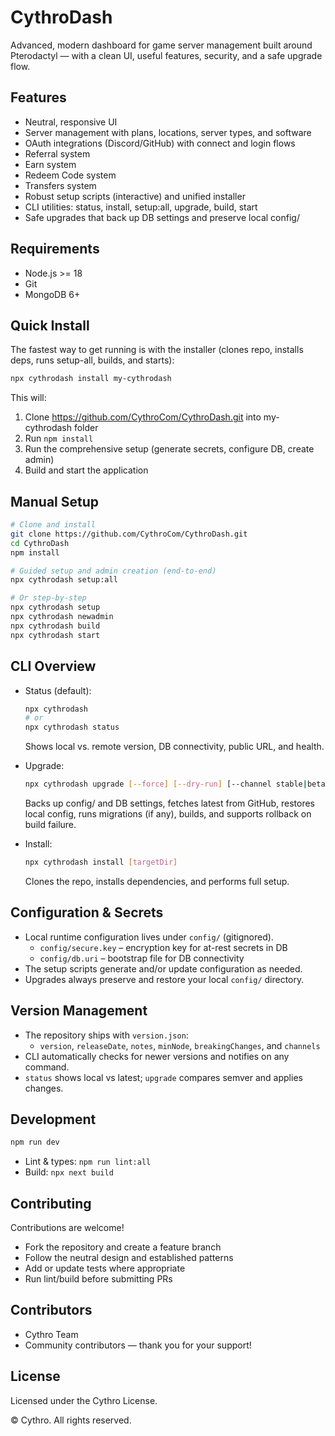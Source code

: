 # CythroDash

Advanced, modern dashboard for game server management built around Pterodactyl — with a clean UI, useful features, security, and a safe upgrade flow.

## Features
- Neutral, responsive UI
- Server management with plans, locations, server types, and software
- OAuth integrations (Discord/GitHub) with connect and login flows
- Referral system
- Earn system
- Redeem Code system
- Transfers system
- Robust setup scripts (interactive) and unified installer
- CLI utilities: status, install, setup:all, upgrade, build, start
- Safe upgrades that back up DB settings and preserve local config/


## Requirements
- Node.js >= 18
- Git
- MongoDB 6+

## Quick Install
The fastest way to get running is with the installer (clones repo, installs deps, runs setup-all, builds, and starts):

```bash
npx cythrodash install my-cythrodash
```

This will:
1) Clone https://github.com/CythroCom/CythroDash.git into my-cythrodash folder
2) Run `npm install`
3) Run the comprehensive setup (generate secrets, configure DB, create admin)
4) Build and start the application

## Manual Setup
```bash
# Clone and install
git clone https://github.com/CythroCom/CythroDash.git
cd CythroDash
npm install

# Guided setup and admin creation (end-to-end)
npx cythrodash setup:all

# Or step-by-step
npx cythrodash setup
npx cythrodash newadmin
npx cythrodash build
npx cythrodash start
```

## CLI Overview
- Status (default):
  ```bash
  npx cythrodash
  # or
  npx cythrodash status
  ```
  Shows local vs. remote version, DB connectivity, public URL, and health.

- Upgrade:
  ```bash
  npx cythrodash upgrade [--force] [--dry-run] [--channel stable|beta|dev]
  ```
  Backs up config/ and DB settings, fetches latest from GitHub, restores local config, runs migrations (if any), builds, and supports rollback on build failure.

- Install:
  ```bash
  npx cythrodash install [targetDir]
  ```
  Clones the repo, installs dependencies, and performs full setup.

## Configuration & Secrets
- Local runtime configuration lives under `config/` (gitignored).
  - `config/secure.key` – encryption key for at-rest secrets in DB
  - `config/db.uri` – bootstrap file for DB connectivity
- The setup scripts generate and/or update configuration as needed.
- Upgrades always preserve and restore your local `config/` directory.

## Version Management
- The repository ships with `version.json`:
  - `version`, `releaseDate`, `notes`, `minNode`, `breakingChanges`, and `channels`
- CLI automatically checks for newer versions and notifies on any command.
- `status` shows local vs latest; `upgrade` compares semver and applies changes.

## Development
```bash
npm run dev
```
- Lint & types: `npm run lint:all`
- Build: `npx next build`

## Contributing
Contributions are welcome!
- Fork the repository and create a feature branch
- Follow the neutral design and established patterns
- Add or update tests where appropriate
- Run lint/build before submitting PRs

## Contributors
- Cythro Team
- Community contributors — thank you for your support!

## License
Licensed under the Cythro License.

© Cythro. All rights reserved.

